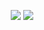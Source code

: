 <div align="center">

![](https://files.catbox.moe/jpg569.png)
![](https://files.catbox.moe/furuis.png)

